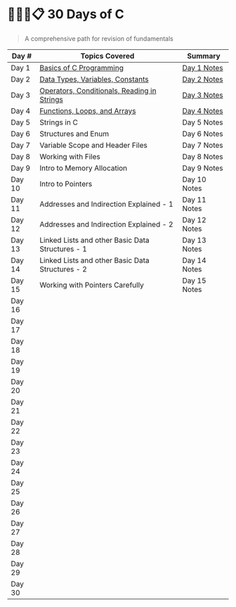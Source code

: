 # 👩🏽‍💻📋 30 Days of C
>A comprehensive path for revision of fundamentals

| Day # |  Topics Covered| Summary|
|-------|---------------|-------|
| Day 1 | [Basics of C Programming](https://github.com/balapriyac/30-Days-of-C/tree/main/day-1)| [Day 1 Notes](https://github.com/balapriyac/30-Days-of-C/blob/main/day-1/day1-summary.md)|
| Day 2 | [Data Types, Variables, Constants](https://github.com/balapriyac/30-Days-of-C/tree/main/day-2)| [Day 2 Notes](https://github.com/balapriyac/30-Days-of-C/blob/main/day-2/day-2-summary.md)|
| Day 3 | [Operators, Conditionals, Reading in Strings](https://github.com/balapriyac/30-Days-of-C/tree/main/day-3)| [Day 3 Notes](https://github.com/balapriyac/30-Days-of-C/blob/main/day-3/day-3-summary.md)|
| Day 4 |[Functions, Loops, and Arrays](https://github.com/balapriyac/30-Days-of-C/tree/main/day-4) | [Day 4 Notes](https://github.com/balapriyac/30-Days-of-C/blob/main/day-4/day-4-summary.md)|
| Day 5 | Strings in C | Day 5 Notes|
| Day 6 | Structures and Enum | Day 6 Notes|
| Day 7 | Variable Scope and Header Files| Day 7 Notes|
| Day 8 | Working with Files |Day 8 Notes|
| Day 9 | Intro to Memory Allocation|Day 9 Notes|
| Day 10 | Intro to Pointers|Day 10 Notes|
| Day 11 | Addresses and Indirection Explained - 1|Day 11 Notes|
| Day 12 | Addresses and Indirection Explained - 2|Day 12 Notes|
| Day 13 | Linked Lists and other Basic Data Structures - 1 |Day 13 Notes|
| Day 14 | Linked Lists and other Basic Data Structures - 2 |Day 14 Notes|
| Day 15 | Working with Pointers Carefully |Day 15 Notes|
| Day 16 | ||
| Day 17| ||
| Day 18 | ||
| Day 19 | ||
| Day 20 |||
| Day 21 |||
| Day 22 |||
| Day 23 |||
| Day 24 |||
| Day 25 |||
| Day 26 |||
| Day 27 |||
| Day 28 |||
| Day 29 |||
| Day 30 |||



